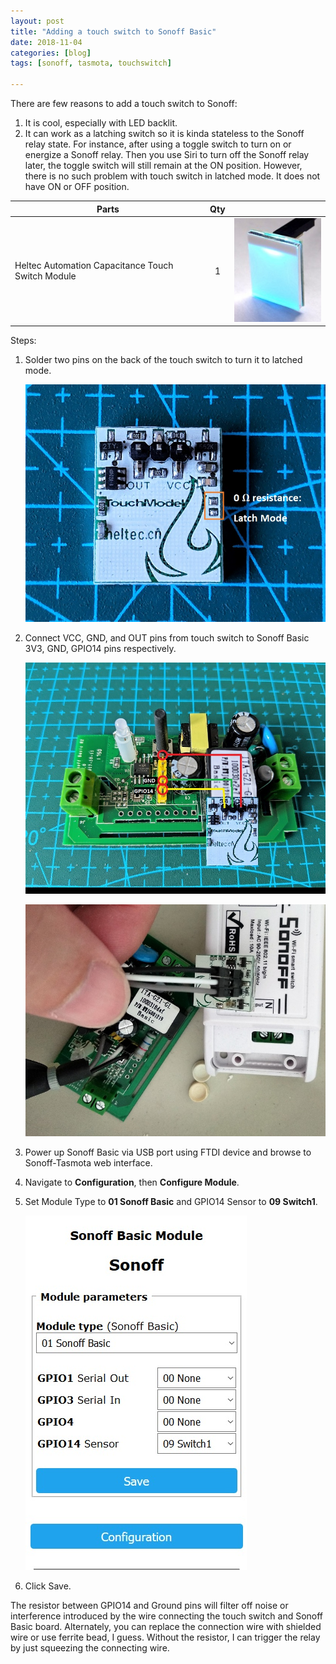 ```yaml
---
layout: post
title: "Adding a touch switch to Sonoff Basic"
date: 2018-11-04
categories: [blog]
tags: [sonoff, tasmota, touchswitch]

---
```


There are few reasons to add a touch switch to Sonoff:

1. It is cool, especially with LED backlit.
2. It can work as a latching switch so it is kinda stateless to the Sonoff relay state. For instance, after using a toggle switch to turn on or energize a Sonoff relay. Then you use Siri to turn off the Sonoff relay later, the toggle switch will still remain at the ON position. However, there is no such problem with touch switch in latched mode. It does not have ON or OFF position.

| Parts                                             | Qty  |                                      |
| ------------------------------------------------- | :-----: | :----------------------------------- |
| Heltec Automation Capacitance Touch Switch Module | 1    | ![](\images\heltec_touch_switch.jpg) |

Steps:

1. Solder two pins on the back of the touch switch to turn it to latched mode.

   ![touch_switch_in_latched_mode](\images\touch_switch_in_latched_mode.jpg)

2. Connect VCC, GND, and OUT pins from touch switch to Sonoff Basic 3V3, GND, GPIO14 pins respectively.

   ![touch_switch_to_sonoff_pins](\images\touch_switch_to_sonoff_pins.jpg)

   ![touch_switch_connected](\images\touch_switch_connected.jpg)

3. Power up Sonoff Basic via USB port using FTDI device and browse to Sonoff-Tasmota web interface. 

4. Navigate to **Configuration**, then **Configure Module**. 

5. Set Module Type to **01 Sonoff Basic** and GPIO14 Sensor to **09 Switch1**.

   ![sonoff_switch_mode_09](\images\sonoff_switch_mode_09.jpg)

6. Click Save.

The resistor between GPIO14 and Ground pins will filter off noise or interference introduced by the wire connecting the touch switch and Sonoff Basic board. Alternately, you can replace the connection wire with shielded wire or use ferrite bead, I guess. Without the resistor, I can trigger the relay by just squeezing the connecting wire. 
